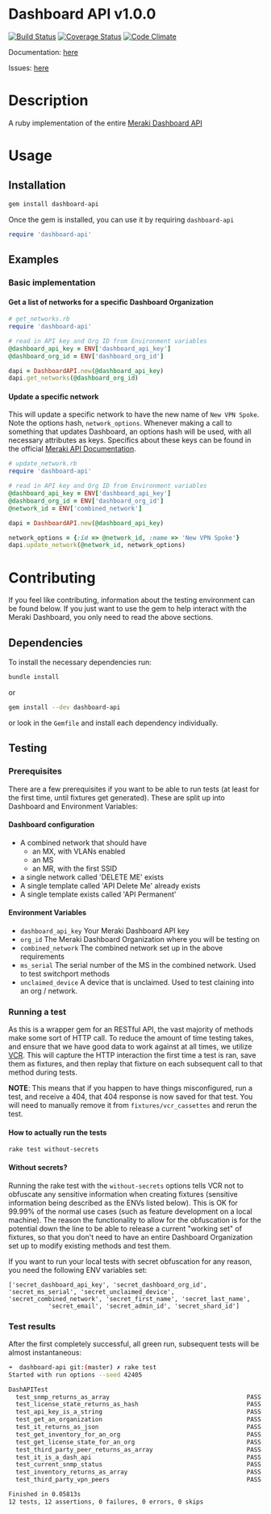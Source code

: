 # Dashboard API v1.0.0
[![Build Status](https://travis-ci.org/jletizia/dashboardapi.svg?branch=master)](https://travis-ci.org/jletizia/dashboardapi)
[![Coverage Status](https://coveralls.io/repos/github/jletizia/dashboardapi/badge.svg?branch=master)](https://coveralls.io/github/jletizia/dashboardapi?branch=master)
[![Code Climate](https://codeclimate.com/github/jletizia/dashboardapi/badges/gpa.svg)](https://codeclimate.com/github/jletizia/dashboardapi)

Documentation: [here](http://www.rubydoc.info/gems/dashboard-api/1.0.0)

Issues: [here](https://github.com/jletizia/dashboardapi/issues)

# Description
A ruby implementation of the entire [Meraki Dashboard API](https://documentation.meraki.com/zGeneral_Administration/Other_Topics/The_Cisco_Meraki_Dashboard_API)

# Usage
## Installation
```bash
gem install dashboard-api
```

Once the gem is installed, you can use it by requiring `dashboard-api`
```ruby
require 'dashboard-api'
```
## Examples

### Basic implementation
#### Get a list of networks for a specific Dashboard Organization

```ruby
# get_networks.rb
require 'dashboard-api'

# read in API key and Org ID from Environment variables
@dashboard_api_key = ENV['dashboard_api_key']
@dashboard_org_id = ENV['dashboard_org_id']

dapi = DashboardAPI.new(@dashboard_api_key)
dapi.get_networks(@dashboard_org_id)
```

#### Update a specific network
This will update a specific network to have the new name of `New VPN Spoke`. Note the options hash, `network_options`. Whenever making a call to something that updates
Dashboard, an options hash will be used, with all necessary attributes as keys. Specifics about these keys can be found in the official [Meraki API Documentation](https://dashboard.meraki.com/manage/support/api_docs).
```ruby
# update_network.rb
require 'dashboard-api'

# read in API key and Org ID from Environment variables
@dashboard_api_key = ENV['dashboard_api_key']
@dashboard_org_id = ENV['dashboard_org_id']
@network_id = ENV['combined_network']

dapi = DashboardAPI.new(@dashboard_api_key)

network_options = {:id => @network_id, :name => 'New VPN Spoke'}
dapi.update_network(@network_id, network_options)
```


# Contributing
If you feel like contributing, information about the testing environment can be found below. If you just want to use the gem to help interact with the Meraki Dashboard,
you only need to read the above sections.

## Dependencies
To install the necessary dependencies run:
```bash
bundle install
```
or

```bash
gem install --dev dashboard-api
```
or look in the `Gemfile` and install each dependency individually.

## Testing
### Prerequisites
There are a few prerequisites if you want to be able to run tests (at least for the first time, until fixtures get generated). These are split up into Dashboard and Environment Variables:
#### Dashboard configuration
* A combined network that should have
  * an MX, with VLANs enabled
  * an MS
  * an MR, with the first SSID
* a single network called 'DELETE ME' exists
* A single template called 'API Delete Me' already exists
* A single template exists called 'API Permanent'

#### Environment Variables
* `dashboard_api_key` Your Meraki Dashboard API key
* `org_id` The Meraki Dashboard Organization where you will be testing on
* `combined_network` The combined network set up in the above requirements
* `ms_serial` The serial number of the MS in the combined network. Used to test switchport methods
* `unclaimed_device` A device that is unclaimed. Used to test claining into an org / network.

### Running a test
As this is a wrapper gem for an RESTful API, the vast majority of methods make some sort of HTTP call. To reduce the amount of time testing takes, and ensure that we have good data to work against at all times, we utilize [VCR](https://github.com/vcr/vcr). This will capture the HTTP interaction the first time a test is ran, save them as fixtures, and then replay that fixture on each subsequent call to that method during tests.

**NOTE**: This means that if you happen to have things misconfigured, run a test, and receive a 404, that 404 response is now saved for that test. You will need to manually remove it from `fixtures/vcr_cassettes` and rerun the test.

#### How to actually run the tests
```
rake test without-secrets
```
#### Without secrets?
Running the rake test with the `without-secrets` options tells VCR not to obfuscate any sensitive information when creating fixtures (sensitive information being described as the ENVs listed below). This is OK for 99.99% of the normal use cases (such as feature development on a local machine). The reason the functionality to allow for the obfuscation is for the potential down the line to be able to release a current "working set" of fixtures, so that you don't need to have an entire Dashboard Organization set up to modify existing methods and test them.

If you want to run your local tests with secret obfuscation for any reason, you need the following ENV variables set:
```
['secret_dashboard_api_key', 'secret_dashboard_org_id', 'secret_ms_serial', 'secret_unclaimed_device', 'secret_combined_network', 'secret_first_name', 'secret_last_name',
           'secret_email', 'secret_admin_id', 'secret_shard_id']
```

### Test results
After the first completely successful, all green run, subsequent tests will be almost instantaneous:

```bash
➜  dashboard-api git:(master) ✗ rake test
Started with run options --seed 42405

DashAPITest
  test_snmp_returns_as_array                                      PASS (0.01s)
  test_license_state_returns_as_hash                              PASS (0.01s)
  test_api_key_is_a_string                                        PASS (0.00s)
  test_get_an_organization                                        PASS (0.01s)
  test_it_returns_as_json                                         PASS (0.00s)
  test_get_inventory_for_an_org                                   PASS (0.01s)
  test_get_license_state_for_an_org                               PASS (0.00s)
  test_third_party_peer_returns_as_array                          PASS (0.01s)
  test_it_is_a_dash_api                                           PASS (0.00s)
  test_current_snmp_status                                        PASS (0.00s)
  test_inventory_returns_as_array                                 PASS (0.00s)
  test_third_party_vpn_peers                                      PASS (0.00s)

Finished in 0.05813s
12 tests, 12 assertions, 0 failures, 0 errors, 0 skips
```
